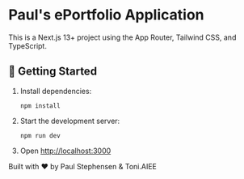 # Paul's ePortfolio Application

This is a Next.js 13+ project using the App Router, Tailwind CSS, and TypeScript.

## 🚀 Getting Started

1. Install dependencies:
   ```
   npm install
   ```

2. Start the development server:
   ```
   npm run dev
   ```

3. Open [http://localhost:3000](http://localhost:3000)

Built with ❤️ by Paul Stephensen & Toni.AIEE
